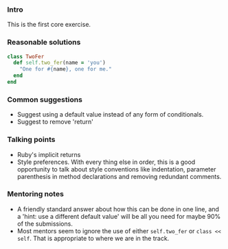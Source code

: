 ### Intro
This is the first core exercise. 

### Reasonable solutions

```ruby
class TwoFer
  def self.two_fer(name = 'you')
    "One for #{name}, one for me."
  end
end
```

### Common suggestions
- Suggest using a default value instead of any form of conditionals. 
- Suggest to remove 'return'


### Talking points
- Ruby's implicit returns
- Style preferences. With every thing else in order, this is a good opportunity to talk about style conventions like indentation, parameter parenthesis in method declarations and removing redundant comments.   

### Mentoring notes
- A friendly standard answer about how this can be done in one line, and a 'hint: use a different default value' will be 
all you need for maybe 90% of the submissions. 
- Most mentors seem to ignore the use of either `self.two_fer` or `class << self`. That is appropriate to where we are in the track. 

